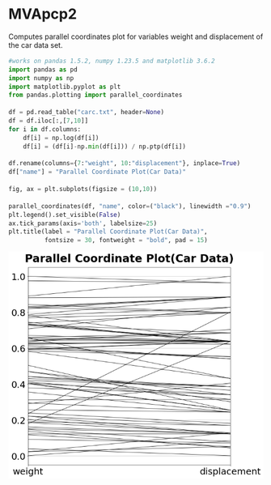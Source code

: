 # MVApcp2
Computes parallel coordinates plot for variables weight and displacement of the car
data set.

```python
#works on pandas 1.5.2, numpy 1.23.5 and matplotlib 3.6.2
import pandas as pd
import numpy as np
import matplotlib.pyplot as plt
from pandas.plotting import parallel_coordinates

df = pd.read_table("carc.txt", header=None)
df = df.iloc[:,[7,10]]
for i in df.columns:
    df[i] = np.log(df[i])
    df[i] = (df[i]-np.min(df[i])) / np.ptp(df[i])

df.rename(columns={7:"weight", 10:"displacement"}, inplace=True)
df["name"] = "Parallel Coordinate Plot(Car Data)"

fig, ax = plt.subplots(figsize = (10,10))

parallel_coordinates(df, "name", color=("black"), linewidth ="0.9")
plt.legend().set_visible(False)
ax.tick_params(axis='both', labelsize=25)
plt.title(label = "Parallel Coordinate Plot(Car Data)", 
          fontsize = 30, fontweight = "bold", pad = 15)
```
![MVApcp2](MVApcp2_python.png)


